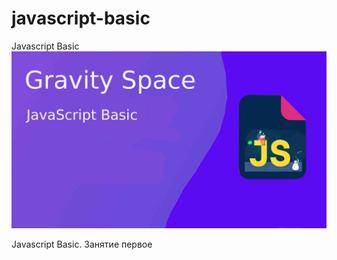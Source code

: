 # javascript-basic
Javascript Basic
<img src="images/javascript.jpg" alt="Javascript Basic" class="img-fluid">

Javascript Basic. Занятие первое

